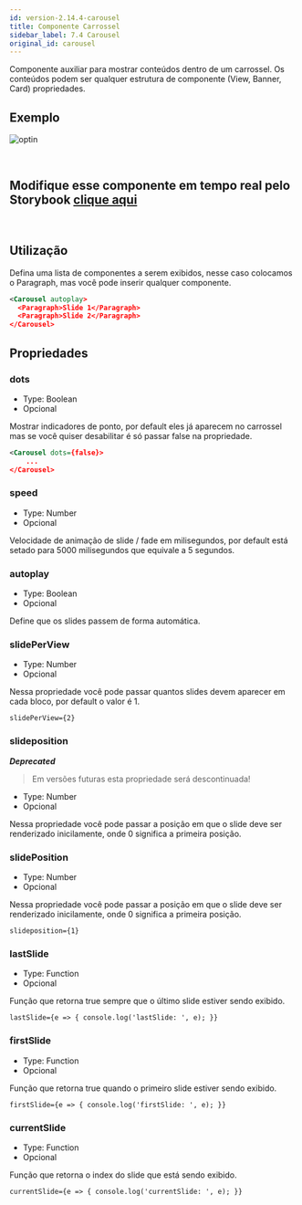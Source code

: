 ```yaml
---
id: version-2.14.4-carousel
title: Componente Carrossel
sidebar_label: 7.4 Carousel
original_id: carousel
---
```



Componente auxiliar para mostrar conteúdos dentro de um carrossel.
Os conteúdos podem ser qualquer estrutura de componente (View, Banner, Card)
propriedades.

## Exemplo

![optin](assets/images_components/v2.0.0/Carousel.png)

<br>

## Modifique esse componente em tempo real pelo Storybook [clique aqui](https://ame-miniapp-components.calindra.com.br/storybook/?path=/story/organiza%C3%A7%C3%A3o-carousel--basic)

<br>

## Utilização


Defina uma lista de componentes a serem exibidos, nesse caso colocamos o Paragraph, mas você pode inserir qualquer componente.

```xml harmony
<Carousel autoplay>
  <Paragraph>Slide 1</Paragraph>
  <Paragraph>Slide 2</Paragraph>
</Carousel>
```

## Propriedades

### dots

- Type: Boolean
- Opcional

Mostrar indicadores de ponto, por default eles já aparecem no carrossel mas se você quiser desabilitar é só passar false na propriedade.

```xml harmony
<Carousel dots={false}>
    ...
</Carousel>
```

### speed

- Type: Number
- Opcional

Velocidade de animação de slide / fade em milisegundos, por default está setado para 5000 milisegundos que equivale a 5 segundos.

### autoplay

- Type: Boolean
- Opcional

Define que os slides passem de forma automática.

### slidePerView

- Type: Number
- Opcional

Nessa propriedade você pode passar quantos slides devem aparecer em cada bloco, por default o valor é 1.


```
slidePerView={2}
```

### slideposition

**_Deprecated_**

> Em versões futuras esta propriedade será descontinuada!

- Type: Number
- Opcional

Nessa propriedade você pode passar a posição em que o slide deve ser renderizado inicilamente, onde 0 significa a primeira posição.

### slidePosition

- Type: Number
- Opcional

Nessa propriedade você pode passar a posição em que o slide deve ser renderizado inicilamente, onde 0 significa a primeira posição.

```
slideposition={1}
```

### lastSlide

- Type: Function
- Opcional

Função que retorna true sempre que o último slide estiver sendo exibido.

```
lastSlide={e => { console.log('lastSlide: ', e); }}
```

### firstSlide

- Type: Function
- Opcional

Função que retorna true quando o primeiro slide estiver sendo exibido.

```
firstSlide={e => { console.log('firstSlide: ', e); }}
```

### currentSlide

- Type: Function
- Opcional

Função que retorna o index do slide que está sendo exibido.

```
currentSlide={e => { console.log('currentSlide: ', e); }}
```
